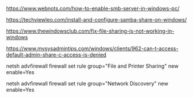 https://www.webnots.com/how-to-enable-smb-server-in-windows-pc/

https://techviewleo.com/install-and-configure-samba-share-on-windows/

https://www.thewindowsclub.com/fix-file-sharing-is-not-working-in-windows

https://www.mysysadmintips.com/windows/clients/962-can-t-access-default-admin-share-c-access-is-denied

netsh advfirewall firewall set rule group="File and Printer Sharing" new enable=Yes

netsh advfirewall firewall set rule group="Network Discovery" new enable=Yes
